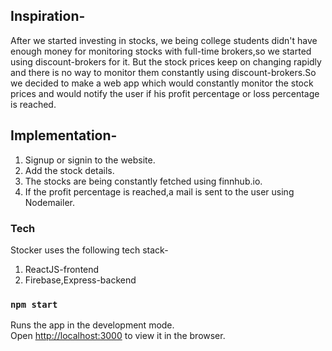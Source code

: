 
## Inspiration-

After we started investing in stocks, we being college students didn't have enough money  for monitoring
stocks with full-time brokers,so we started using discount-brokers for it.
But the stock prices keep on changing rapidly and there is no way to monitor them constantly using discount-brokers.So we decided 
to make a web app which would constantly monitor the stock prices and would notify the user if his profit percentage or loss percentage is reached.

## Implementation-

 1. Signup or signin to the website.
 2. Add the stock details.
 3. The stocks are being constantly fetched using finnhub.io.
 4. If the profit percentage is reached,a mail is sent to the user using Nodemailer.

### Tech
 Stocker uses the following tech stack-
 1. ReactJS-frontend
 2. Firebase,Express-backend

### `npm start`

Runs the app in the development mode.<br />
Open [http://localhost:3000](http://localhost:3000) to view it in the browser.


